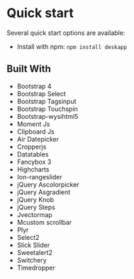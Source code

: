 # Quick start

Several quick start options are available:

- Install with npm:
  `npm install deskapp`

## Built With

- Bootstrap 4
- Bootstrap Select
- Bootstrap Tagsinput
- Bootstrap Touchspin
- Bootstrap-wysihtml5
- Moment Js
- Clipboard Js
- Air Datepicker
- Cropperjs
- Datatables
- Fancybox 3
- Highcharts
- Ion-rangeslider
- jQuery Ascolorpicker
- jQuery Asgradient
- jQuery Knob
- jQuery Steps
- Jvectormap
- Mcustom scrollbar
- Plyr
- Select2
- Slick Slider
- Sweetalert2
- Switchery
- Timedropper
